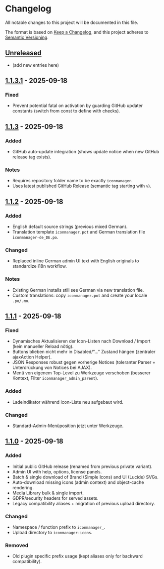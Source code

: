 # Changelog

All notable changes to this project will be documented in this file.

The format is based on [Keep a Changelog](https://keepachangelog.com/en/1.1.0/),
and this project adheres to [Semantic Versioning](https://semver.org/spec/v2.0.0.html).

## [Unreleased]
- (add new entries here)

## [1.1.3.1] - 2025-09-18
### Fixed
- Prevent potential fatal on activation by guarding GitHub updater constants (switch from const to define with checks).

## [1.1.3] - 2025-09-18
### Added
- GitHub auto-update integration (shows update notice when new GitHub release tag exists).

### Notes
- Requires repository folder name to be exactly `iconmanager`.
- Uses latest published GitHub Release (semantic tag starting with `v`).

## [1.1.2] - 2025-09-18
### Added
- English default source strings (previous mixed German).
- Translation template `iconmanager.pot` and German translation file `iconmanager-de_DE.po`.

### Changed
- Replaced inline German admin UI text with English originals to standardize i18n workflow.

### Notes
- Existing German installs still see German via new translation file.
- Custom translations: copy `iconmanager.pot` and create your locale `.po/.mo`.

## [1.1.1] - 2025-09-18
### Fixed
- Dynamisches Aktualisieren der Icon-Listen nach Download / Import (kein manueller Reload nötig).
- Buttons blieben nicht mehr in Disabled/"…" Zustand hängen (zentraler ajaxAction Helper).
- JSON Responses robust gegen vorherige Notices (toleranter Parser + Unterdrückung von Notices bei AJAX).
- Menü von eigenem Top-Level zu Werkzeuge verschoben (besserer Kontext, Filter `iconmanager_admin_parent`).

### Added
- Ladeindikator während Icon-Liste neu aufgebaut wird.

### Changed
- Standard-Admin-Menüposition jetzt unter Werkzeuge.

## [1.1.0] - 2025-09-18
### Added
- Initial public GitHub release (renamed from previous private variant).
- Admin UI with help, options, license panels.
- Batch & single download of Brand (Simple Icons) and UI (Lucide) SVGs.
- Auto-download missing icons (admin context) and object-cache rendering.
- Media Library bulk & single import.
- GDPR/security headers for served assets.
- Legacy compatibility aliases + migration of previous upload directory.

### Changed
- Namespace / function prefix to `iconmanager_`.
- Upload directory to `iconmanager-icons`.

### Removed
- Old plugin specific prefix usage (kept aliases only for backward compatibility).

[Unreleased]: https://github.com/atakan72/iconmanager/compare/v1.1.3.1...HEAD
[1.1.3.1]: https://github.com/atakan72/iconmanager/compare/v1.1.3...v1.1.3.1
[1.1.3]: https://github.com/atakan72/iconmanager/compare/v1.1.2...v1.1.3
[1.1.2]: https://github.com/atakan72/iconmanager/compare/v1.1.1...v1.1.2
[1.1.1]: https://github.com/atakan72/iconmanager/compare/v1.1.0...v1.1.1
[1.1.0]: https://github.com/atakan72/iconmanager/releases/tag/v1.1.0
